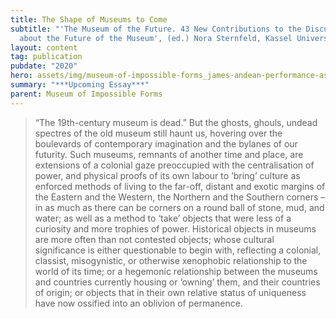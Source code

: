 ```yaml
---
title: The Shape of Museums to Come
subtitle: "'The Museum of the Future. 43 New Contributions to the Discussion
  about the Future of the Museum', (ed.) Nora Sternfeld, Kassel University"
layout: content
tag: publication
pubdate: "2020"
hero: assets/img/museum-of-impossible-forms_james-andean-performance-as-part-of-improv-sesssion-xiv_photo-by-ali-akbar-mehta.jpg
summary: "***Upcoming Essay***"
parent: Museum of Impossible Forms
---
```

> “The 19th-century museum is dead.” But the ghosts, ghouls, undead spectres of the old museum still haunt us, hovering over the boulevards of contemporary imagination and the bylanes of our futurity. Such museums, remnants of another time and place, are extensions of a colonial gaze preoccupied with the centralisation of power, and physical proofs of its own labour to ‘bring’ culture as enforced methods of living to the far-off, distant and exotic margins of the Eastern and the Western, the Northern and the Southern corners – in as much as there can be corners on a round ball of stone, mud, and water; as well as a method to ‘take’ objects that were less of a curiosity and more trophies of power. Historical objects in museums are more often than not contested objects; whose cultural significance is either questionable to begin with, reflecting a colonial, classist, misogynistic, or otherwise xenophobic relationship to the world of its time; or a hegemonic relationship between the museums and countries currently housing or ‘owning’ them, and their countries of origin; or objects that in their own relative status of uniqueness have now ossified into an oblivion of permanence.
